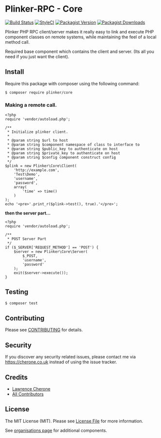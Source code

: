 **Plinker-RPC - Core**
=========

[![Build Status](https://travis-ci.org/plinker-rpc/core.svg?branch=master)](https://travis-ci.org/plinker-rpc/core)
[![StyleCI](https://styleci.io/repos/103975908/shield?branch=master)](https://styleci.io/repos/103975908)
[![Packagist Version](https://img.shields.io/packagist/v/plinker/core.svg?style=flat-square)](https://github.com/plinker-rpc/core/releases)
[![Packagist Downloads](https://img.shields.io/packagist/dt/plinker/core.svg?style=flat-square)](https://packagist.org/packages/plinker/core)


Plinker PHP RPC client/server makes it really easy to link and execute PHP component classes on remote systems, while maintaining the feel of a local method call.

Required base component which contains the client and server. (Its all you need if you just want the client).

## Install

Require this package with composer using the following command:

``` bash
$ composer require plinker/core
```


### Making a remote call.


    <?php
    require 'vendor/autoload.php';

    /**
     * Initialize plinker client.
     *
     * @param string $url to host
     * @param string $component namespace of class to interface to
     * @param string $public_key to authenticate on host
     * @param string $private_key to authenticate on host
     * @param string $config component construct config
     */
    $plink = new Plinker\Core\Client(
        'http://example.com',
        'Test\Demo',
        'username',
        'password',
        array(
            'time' => time()
        )
    );
    echo '<pre>'.print_r($plink->test(), true).'</pre>';


**then the server part...**

    <?php
    require 'vendor/autoload.php';

    /**
     * POST Server Part
     */
    if ($_SERVER['REQUEST_METHOD'] == 'POST') {
        $server = new Plinker\Core\Server(
            $_POST,
            'username',
            'password'
        );
        exit($server->execute());
    }
    
    
## Testing

``` bash
$ composer test
```

## Contributing

Please see [CONTRIBUTING](CONTRIBUTING.md) for details.

## Security

If you discover any security related issues, please contact me via https://cherone.co.uk instead of using the issue tracker.

## Credits

- [Lawrence Cherone](https://github.com/lcherone)
- [All Contributors](../../contributors)

## License

The MIT License (MIT). Please see [License File](LICENSE.md) for more information.

See [organisations page](https://github.com/plinker-rpc) for additional components.